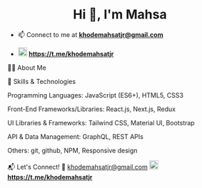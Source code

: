 <h1 align="center">Hi 👋, I'm Mahsa</h1>

- 📫 Connect to me at **khodemahsatjr@gmail.com**

- <img src="https://www.vectorlogo.zone/logos/telegram/telegram-icon.svg" alt="telgram" width="20" height="20"/> **https://t.me/khodemahsatjr**

👩‍💻 About Me


🔧 Skills & Technologies

Programming Languages: JavaScript (ES6+), HTML5, CSS3

Front-End Frameworks/Libraries: React.js, Next.js, Redux

UI Libraries & Frameworks: Tailwind CSS, Material UI, Bootstrap

API & Data Management: GraphQL, REST APIs

Others: git, github, NPM, Responsive design

📬 Let's Connect!
 📧 khodemahsatjr@gmail.com
  <img src="https://www.vectorlogo.zone/logos/telegram/telegram-icon.svg" alt="telgram" width="20" height="20"/> **https://t.me/khodemahsatjr**


